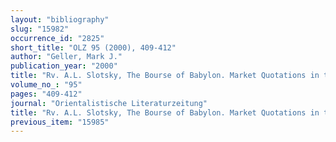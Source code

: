 ```yaml
---
layout: "bibliography"
slug: "15982"
occurrence_id: "2825"
short_title: "OLZ 95 (2000), 409-412"
author: "Geller, Mark J."
publication_year: "2000"
title: "Rv. A.L. Slotsky, The Bourse of Babylon. Market Quotations in the Astronomical Diaries of Babylonia (1997)"
volume_no_: "95"
pages: "409-412"
journal: "Orientalistische Literaturzeitung"
title: "Rv. A.L. Slotsky, The Bourse of Babylon. Market Quotations in the Astronomical Diaries of Babylonia (1997)"
previous_item: "15985"
---
```

